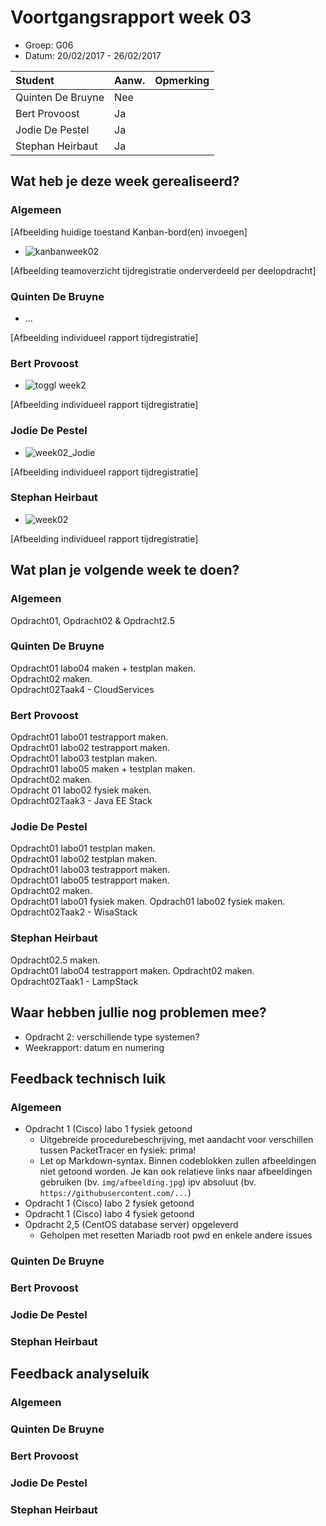 # Voortgangsrapport week 03

* Groep: G06
* Datum: 20/02/2017 - 26/02/2017

| Student  | Aanw. | Opmerking |
| :---     | :---  | :---      |
| Quinten De Bruyne  |   Nee    |           |
| Bert Provoost |   Ja    |           |
| Jodie De Pestel |   Ja    |           |
| Stephan Heirbaut  |   Ja    |           |

## Wat heb je deze week gerealiseerd?

### Algemeen

[Afbeelding huidige toestand Kanban-bord(en) invoegen]

* ![kanbanweek02](https://cloud.githubusercontent.com/assets/17174539/23366503/30b6bb5c-fd07-11e6-887b-9e1989afec37.png)

[Afbeelding teamoverzicht tijdregistratie onderverdeeld per deelopdracht]

### Quinten De Bruyne

* ...

[Afbeelding individueel rapport tijdregistratie]

### Bert Provoost

* ![toggl week2](https://cloud.githubusercontent.com/assets/17174277/23598733/9a0df306-023c-11e7-8e7d-2549446a590e.png)

[Afbeelding individueel rapport tijdregistratie]

### Jodie De Pestel

* ![week02_Jodie](https://cloud.githubusercontent.com/assets/17159222/23405094/dff420a8-fdb8-11e6-9e0e-383c061c6f7a.png)


[Afbeelding individueel rapport tijdregistratie]

### Stephan Heirbaut

* ![week02](https://cloud.githubusercontent.com/assets/17174539/23376931/472b1212-fd2e-11e6-91e2-cd527c702fd0.png)

[Afbeelding individueel rapport tijdregistratie]

## Wat plan je volgende week te doen?

### Algemeen
Opdracht01, Opdracht02 & Opdracht2.5
 
### Quinten De Bruyne 
Opdracht01 labo04 maken + testplan maken.  
Opdracht02 maken.  
Opdracht02Taak4 - CloudServices 
### Bert Provoost
Opdracht01 labo01 testrapport maken.  
Opdracht01 labo02 testrapport maken.  
Opdracht01 labo03 testplan maken.  
Opdracht01 labo05 maken + testplan maken.  
Opdracht02 maken.  
Opdracht 01 labo02 fysiek maken.  
Opdracht02Taak3 - Java EE Stack
### Jodie De Pestel
Opdracht01 labo01 testplan maken.  
Opdracht01 labo02 testplan maken.  
Opdracht01 labo03 testrapport maken.  
Opdracht01 labo05 testrapport maken.  
Opdracht02 maken.  
Opdracht01 labo01 fysiek maken.
Opdrach01 labo02 fysiek maken.   
Opdracht02Taak2 - WisaStack
### Stephan Heirbaut
Opdracht02.5 maken.  
Opdracht01 labo04 testrapport maken.
Opdracht02 maken.  
Opdracht02Taak1 - LampStack
## Waar hebben jullie nog problemen mee?

* Opdracht 2: verschillende type systemen? 
* Weekrapport: datum en numering

## Feedback technisch luik

### Algemeen

- Opdracht 1 (Cisco) labo 1 fysiek getoond
    - Uitgebreide procedurebeschrijving, met aandacht voor verschillen tussen PacketTracer en fysiek: prima!
    - Let op Markdown-syntax. Binnen codeblokken zullen afbeeldingen niet getoond worden. Je kan ook relatieve links naar afbeeldingen gebruiken (bv. `img/afbeelding.jpg`) ipv absoluut (bv. `https://githubusercontent.com/...`)
- Opdracht 1 (Cisco) labo 2 fysiek getoond
- Opdracht 1 (Cisco) labo 4 fysiek getoond
- Opdracht 2,5 (CentOS database server) opgeleverd
    - Geholpen met resetten Mariadb root pwd en enkele andere issues
  
### Quinten De Bruyne 
### Bert Provoost
### Jodie De Pestel
### Stephan Heirbaut

## Feedback analyseluik

### Algemeen

### Quinten De Bruyne 
### Bert Provoost
### Jodie De Pestel
### Stephan Heirbaut

